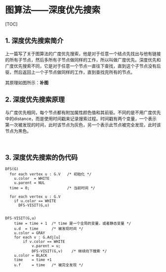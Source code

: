 # 图算法——深度优先搜索

[TOC]

## 1. 深度优先搜索简介

上一篇写了关于图算法的广度优先搜索，他是对于任意一个结点先找出与他有链接的所有子节点，然后多所有子节点做同样的工作，所以叫做广度优先。深度优先和广度优先搜索不同，它是对于任意一个节点一直往下查找，直到这个子节点没有后驱，然后返回上一个子节点做同样的工作，直到查找完所有的节点。

其原理如图所示：**补图**

## 2. 深度优先搜索原理

​        与广度优先相同，每个节点都有附加属性颜色值和其前驱。不同的是不用广度优先中的distance，而是使用时间戳来记录搜索过程。时间戳有两个变量，一个表示第一次被发现的时间，此时该节点为灰色，另一个表示此节点被完全发现，此时该节点为黑色。

​         

## 3. 深度优先搜索的伪代码

```shell
DFS(G)
  for each vertex u : G.V   /* 初始化 */
    u.color  = WHITE
    u.parent = NUL
  time = 0;                 /* 当前时间 */
  
  for each vertex u : G.V
    if u.color == WHITE
      DFS-VISIT(G,u)
	

DFS-VISIT(G,u)
	time = time + 1  /* time 是一个全局的变量，或者静态变量 */  
	u.d  = time      /* 被发现时间 */
    u.color = GRAY
    for each v : G.Adj[u]
    	if v.color == WHITE
    		v.parent = u;
    		DFS-VISIT(G,v)    /* 继续向下搜索 */
    u.color = BLACK
    time    = time +1
    u.f     = time   /* 被完全发现 */ 
```









